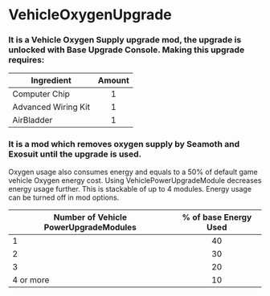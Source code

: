# VehicleOxygenUpgrade

### It is a Vehicle Oxygen Supply upgrade mod, the upgrade is unlocked with Base Upgrade Console. Making this upgrade requires:

| Ingredient          | Amount |
| ------------------- |:------:|
| Computer Chip       | 1      |
| Advanced Wiring Kit | 1      |
| AirBladder          | 1      |

### It is a mod which removes oxygen supply by Seamoth and Exosuit until the upgrade is used.

Oxygen usage also consumes energy and equals to a 50% of default game vehicle Oxygen energy cost. Using VehiclePowerUpgradeModule decreases energy usage further. This is stackable of up to 4 modules. Energy usage can be turned off in mod options.

|Number of Vehicle PowerUpgradeModules |% of base Energy Used|
| ------------------------ |:-----------:|
| 1                        |    40       |
| 2                        |    30       |
| 3                        |    20       |
| 4 or more                |    10       |
